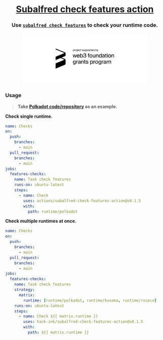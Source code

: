 <div align="center">

# [Subalfred check features action](https://github.com/hack-ink/subalfred-check-features-action)
### Use [`subalfred check features`](https://github.com/hack-ink/subalfred) to check your runtime code.

<img width="400" src="https://raw.githubusercontent.com/w3f/Grants-Program/master/static/img/badge_black.svg"/>

</div>

### Usage
> **Take [Polkadot code/repository](https://github.com/paritytech/polkadot) as an example.**

**Check single runtime.**
```yml
name: Checks
on:
  push:
    branches:
      - main
  pull_request:
    branches:
      - main
jobs:
  features-checks:
    name: Task check features
    runs-on: ubuntu-latest
    steps:
      - name: Check
        uses: actions/subalfred-check-features-action@v0.1.5
        with:
          path: runtime/polkadot
```

**Check multiple runtimes at once.**
```yml
name: Checks
on:
  push:
    branches:
      - main
  pull_request:
    branches:
      - main
jobs:
  features-checks:
    name: Task check features
    strategy:
      matrix:
        runtime: [runtime/polkadot, runtime/kusama, runtime/rococo]
    runs-on: ubuntu-latest
    steps:
      - name: Check ${{ matrix.runtime }}
        uses: hack-ink/subalfred-check-features-action@v0.1.5
        with:
          path: ${{ matrix.runtime }}
```

